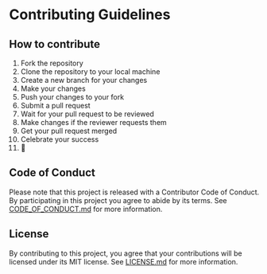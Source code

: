 # Contributing Guidelines

## How to contribute

1. Fork the repository
2. Clone the repository to your local machine
3. Create a new branch for your changes
4. Make your changes
5. Push your changes to your fork
6. Submit a pull request
7. Wait for your pull request to be reviewed
8. Make changes if the reviewer requests them
9. Get your pull request merged
10. Celebrate your success
11. 🎉

## Code of Conduct

Please note that this project is released with a Contributor Code of
Conduct. By participating in this project you agree to abide by its
terms. See [CODE_OF_CONDUCT.md](CODE_OF_CONDUCT.md) for more information.

## License

By contributing to this project, you agree that your contributions will
be licensed under its MIT license. See [LICENSE.md](LICENSE.md) for more
information.
